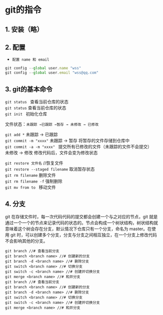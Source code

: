 # git的指令

## 1. 安装（略）
## 2. 配置
- `配置 name 和 email`
```js
git config --global user.name "wss"
git config --global user.email "wss@qq.com"
```
## 3. git的基本命令

`git status ` 查看当前仓库的状态  
`git status` 查看当前仓库的状态  
`git init `  初始化仓库  

文件状态：`未跟踪 →已跟踪 →暂存 → 未修改 → 已修改`

`git add *`  未跟踪 → 已跟踪  
`git commit -m "xxxx"`  未跟踪 → 暂存  将暂存的文件存储到仓库中  
`git commit -a -m "xxxx" ` 提交所有已修改的文件（未跟踪的文件不会提交）  
未修改 → 修改   修改代码后，文件会变为修改状态

`git restore 文件名` //恢复文件  
`git restore --staged filename`  取消暂存状态  
`git rm filename` 删除文件  
`git rm filename -f`  强制删除  
`git mv from to ` 移动文件

## 4. 分支
git 在存储文件时，每一次代码代码的提交都会创建一个与之对应的节点，git 就是通过一个一个的节点来记录代码的状态的。节点会构成一个树状结构，树状结构就意味着这个树会存在分支，默认情况下仓库只有一个分支，命名为 master。在使用 git 时，可以创建多个分支，分支与分支之间相互独立，在一个分支上修改代码不会影响其他的分支。
```JS
git branch //# 查看当前分支
git branch <branch name> //# 创建新的分支
git branch -d <branch name> //# 删除分支
git switch <branch name> //# 切换分支
git switch -c <branch name> //# 创建并切换分支
git merge <branch name> //# 和并分支
git branch //# 查看当前分支
git branch <branch name> //# 创建新的分支
git branch -d <branch name> //# 删除分支
git switch <branch name> //# 切换分支
git switch -c <branch name> //# 创建并切换分支
git merge <branch name> //# 和并分支
```